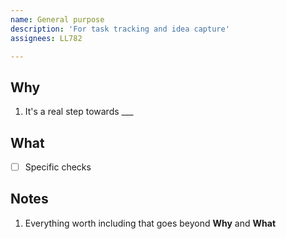 ```yaml
---
name: General purpose
description: 'For task tracking and idea capture' 
assignees: LL782

---
```


## Why

1. It's a real step towards ___

## What

- [ ] Specific checks

## Notes

1. Everything worth including that goes beyond **Why** and **What**
